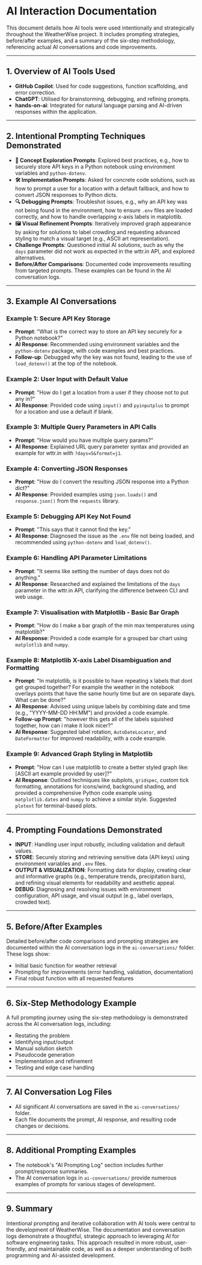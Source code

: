 # AI Interaction Documentation

This document details how AI tools were used intentionally and strategically throughout the WeatherWise project. It includes prompting strategies, before/after examples, and a summary of the six-step methodology, referencing actual AI conversations and code improvements.

---

## 1. Overview of AI Tools Used

- **GitHub Copilot**: Used for code suggestions, function scaffolding, and error correction.
- **ChatGPT**: Utilised for brainstorming, debugging, and refining prompts.
- **hands-on-ai**: Integrated for natural language parsing and AI-driven responses within the application.

---

## 2. Intentional Prompting Techniques Demonstrated

- **🎯 Concept Exploration Prompts**: Explored best practices, e.g., how to securely store API keys in a Python notebook using environment variables and `python-dotenv`.
- **🛠️ Implementation Prompts**: Asked for concrete code solutions, such as how to prompt a user for a location with a default fallback, and how to convert JSON responses to Python dicts.
- **🔍 Debugging Prompts**: Troubleshot issues, e.g., why an API key was not being found in the environment, how to ensure `.env` files are loaded correctly, and how to handle overlapping x-axis labels in matplotlib.
- **🖼️ Visual Refinement Prompts**: Iteratively improved graph appearance by asking for solutions to label crowding and requesting advanced styling to match a visual target (e.g., ASCII art representation).
- **Challenge Prompts**: Questioned initial AI solutions, such as why the `days` parameter did not work as expected in the wttr.in API, and explored alternatives.
- **Before/After Comparisons**: Documented code improvements resulting from targeted prompts. These examples can be found in the AI conversation logs.

---

## 3. Example AI Conversations

### Example 1: Secure API Key Storage
- **Prompt**: "What is the correct way to store an API key securely for a Python notebook?"
- **AI Response**: Recommended using environment variables and the `python-dotenv` package, with code examples and best practices.
- **Follow-up**: Debugged why the key was not found, leading to the use of `load_dotenv()` at the top of the notebook.

### Example 2: User Input with Default Value
- **Prompt**: "How do I get a location from a user if they choose not to put any in?"
- **AI Response**: Provided code using `input()` and `pyinputplus` to prompt for a location and use a default if blank.

### Example 3: Multiple Query Parameters in API Calls
- **Prompt**: "How would you have multiple query params?"
- **AI Response**: Explained URL query parameter syntax and provided an example for wttr.in with `?days=5&format=j1`.

### Example 4: Converting JSON Responses
- **Prompt**: "How do I convert the resulting JSON response into a Python dict?"
- **AI Response**: Provided examples using `json.loads()` and `response.json()` from the `requests` library.

### Example 5: Debugging API Key Not Found
- **Prompt**: "This says that it cannot find the key."
- **AI Response**: Diagnosed the issue as the `.env` file not being loaded, and recommended using `python-dotenv` and `load_dotenv()`.

### Example 6: Handling API Parameter Limitations
- **Prompt**: "It seems like setting the number of days does not do anything."
- **AI Response**: Researched and explained the limitations of the `days` parameter in the wttr.in API, clarifying the difference between CLI and web usage.

### Example 7: Visualisation with Matplotlib - Basic Bar Graph
- **Prompt**: "How do I make a bar graph of the min max temperatures using matplotlib?"
- **AI Response**: Provided a code example for a grouped bar chart using `matplotlib` and `numpy`.

### Example 8: Matplotlib X-axis Label Disambiguation and Formatting
- **Prompt**: "In matplotlib, is it possible to have repeating x labels that dont get grouped together? For example the weather in the notebook overlays points that have the same hourly time but are on separate days. What can be done?"
- **AI Response**: Advised using unique labels by combining date and time (e.g., "YYYY-MM-DD HH:MM") and provided a code example.
- **Follow-up Prompt**: "however this gets all of the labels squished together, how can i make it look nicer?"
- **AI Response**: Suggested label rotation, `AutoDateLocator`, and `DateFormatter` for improved readability, with a code example.

### Example 9: Advanced Graph Styling in Matplotlib
- **Prompt**: "How can I use matplotlib to create a better styled graph like: [ASCII art example provided by user]?"
- **AI Response**: Outlined techniques like subplots, `gridspec`, custom tick formatting, annotations for icons/wind, background shading, and provided a comprehensive Python code example using `matplotlib.dates` and `numpy` to achieve a similar style. Suggested `plotext` for terminal-based plots.

---

## 4. Prompting Foundations Demonstrated

- **INPUT**: Handling user input robustly, including validation and default values.
- **STORE**: Securely storing and retrieving sensitive data (API keys) using environment variables and `.env` files.
- **OUTPUT & VISUALIZATION**: Formatting data for display, creating clear and informative graphs (e.g., temperature trends, precipitation bars), and refining visual elements for readability and aesthetic appeal.
- **DEBUG**: Diagnosing and resolving issues with environment configuration, API usage, and visual output (e.g., label overlaps, crowded text).

---

## 5. Before/After Examples

Detailed before/after code comparisons and prompting strategies are documented within the AI conversation logs in the `ai-conversations/` folder. These logs show:
- Initial basic function for weather retrieval
- Prompting for improvements (error handling, validation, documentation)
- Final robust function with all requested features

---

## 6. Six-Step Methodology Example

A full prompting journey using the six-step methodology is demonstrated across the AI conversation logs, including:
- Restating the problem
- Identifying input/output
- Manual solution sketch
- Pseudocode generation
- Implementation and refinement
- Testing and edge case handling

---

## 7. AI Conversation Log Files

- All significant AI conversations are saved in the `ai-conversations/` folder.
- Each file documents the prompt, AI response, and resulting code changes or decisions.

---

## 8. Additional Prompting Examples

- The notebook's "AI Prompting Log" section includes further prompt/response summaries.
- The AI conversation logs in `ai-conversations/` provide numerous examples of prompts for various stages of development.

---

## 9. Summary

Intentional prompting and iterative collaboration with AI tools were central to the development of WeatherWise. The documentation and conversation logs demonstrate a thoughtful, strategic approach to leveraging AI for software engineering tasks. This approach resulted in more robust, user-friendly, and maintainable code, as well as a deeper understanding of both programming and AI-assisted development.

